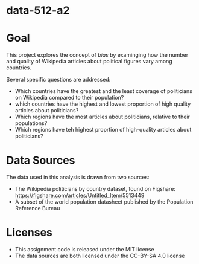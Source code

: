 # data-512-a2

# Goal
This project explores the concept of *bias* by examinging how the number and quality of Wikipedia articles about political figures vary among countries.

Several specific questions are addressed:
- Which countries have the greatest and the least coverage of politicians on Wikipedia compared to their population?
- which countries have the highest and lowest proportion of high quality articles about politicians?
- Which regions have the most articles about politicians, relative to their populations?
- Which regions have teh highest proprtion of high-quality articles about politicians?

# Data Sources
The data used in this analysis is drawn from two sources:

- The Wikipedia politicians by country dataset, found on Figshare: https://figshare.com/articles/Untitled_Item/5513449
- A subset of the world population datasheet published by the Population Reference Bureau

# Licenses

- This assignment code is released under the MIT license
- The data sources are both licensed under the CC-BY-SA 4.0 license

